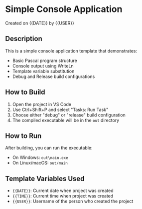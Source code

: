 # Simple Console Application

Created on {{DATE}} by {{USER}}

## Description

This is a simple console application template that demonstrates:
- Basic Pascal program structure
- Console output using WriteLn
- Template variable substitution
- Debug and Release build configurations

## How to Build

1. Open the project in VS Code
2. Use Ctrl+Shift+P and select "Tasks: Run Task"
3. Choose either "debug" or "release" build configuration
4. The compiled executable will be in the `out` directory

## How to Run

After building, you can run the executable:
- On Windows: `out\main.exe`
- On Linux/macOS: `out/main`

## Template Variables Used

- `{{DATE}}`: Current date when project was created
- `{{TIME}}`: Current time when project was created  
- `{{USER}}`: Username of the person who created the project